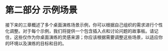 <hgroup>

# 第二部分 示例场景

</hgroup>

接下来的三章概述了多个桌面演练场景示例，你可以根据自己组织的需求进行个性化调整。对于每个示例，我们将提供一个包含插入点和讨论问题的故事板。请记住，这些仅作为你桌面演练的灵感来源；你应该根据需要调整这些场景，以适应你的环境以及演练的目标和目的。

